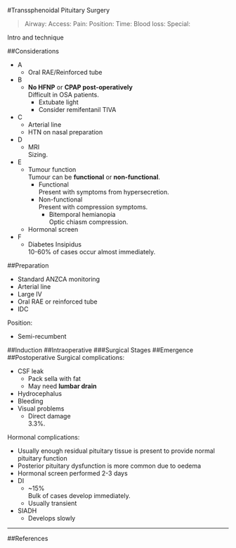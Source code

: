 #Transsphenoidal Pituitary Surgery

>Airway: 
>Access: 
>Pain: 
>Position:
>Time: 
>Blood loss:
>Special:

Intro and technique

##Considerations

* A
	* Oral RAE/Reinforced tube
* B
	* **No HFNP** or **CPAP post-operatively**  
	Difficult in OSA patients.
		* Extubate light
		* Consider remifentanil TIVA
* C
	* Arterial line
	* HTN on nasal preparation
* D
	* MRI  
	Sizing.
* E
	* Tumour function  
	Tumour can be **functional** or **non-functional**.
		* Functional  
		Present with symptoms from hypersecretion.
		* Non-functional  
		Present with compression symptoms.
			* Bitemporal hemianopia  
			Optic chiasm compression.
	* Hormonal screen
* F
	* Diabetes Insipidus  
	10-60% of cases occur almost immediately.

##Preparation
* Standard ANZCA monitoring
* Arterial line
* Large IV
* Oral RAE or reinforced tube
* IDC


Position:
* Semi-recumbent



##Induction
##Intraoperative
###Surgical Stages
##Emergence
##Postoperative
Surgical complications:
* CSF leak
	* Pack sella with fat
	* May need **lumbar drain**
* Hydrocephalus
* Bleeding
* Visual problems
	* Direct damage  
	3.3%.


Hormonal complications:
* Usually enough residual pituitary tissue is present to provide normal pituitary function
* Posterior pituitary dysfunction is more common due to oedema
* Hormonal screen performed 2-3 days
* DI
	* ~15%  
	Bulk of cases develop immediately.
	* Usually transient
* SIADH
	* Develops slowly

---
##References